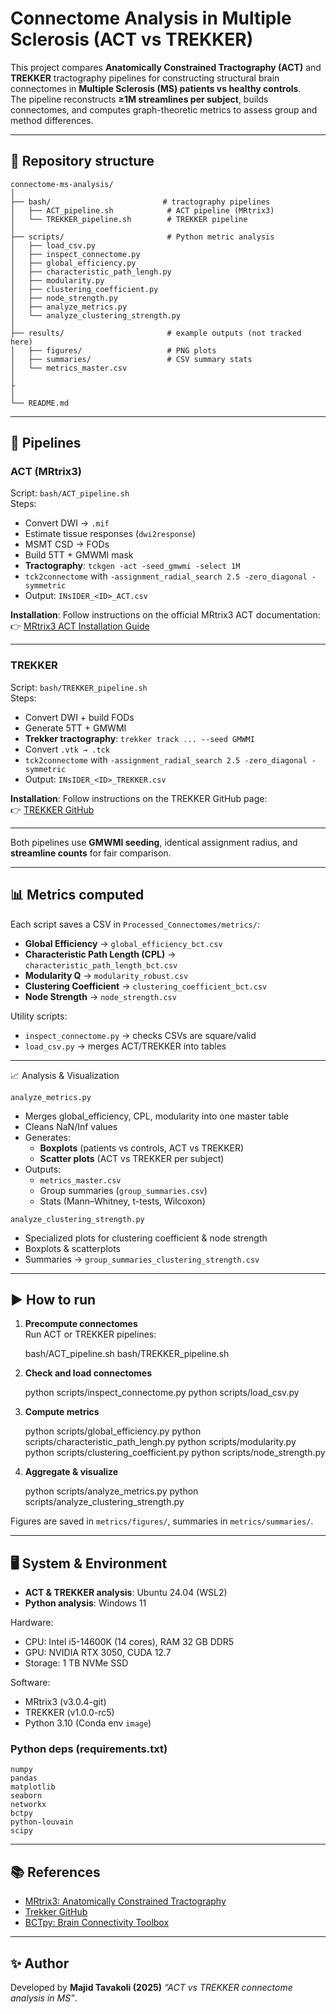 # Connectome Analysis in Multiple Sclerosis (ACT vs TREKKER)

This project compares **Anatomically Constrained Tractography (ACT)** and **TREKKER** tractography pipelines for constructing structural brain connectomes in **Multiple Sclerosis (MS) patients vs healthy controls**.  
The pipeline reconstructs **≥1M streamlines per subject**, builds connectomes, and computes graph-theoretic metrics to assess group and method differences.



---

## 📂 Repository structure

```
connectome-ms-analysis/
│
├── bash/                         # tractography pipelines
│   ├── ACT_pipeline.sh            # ACT pipeline (MRtrix3)
│   └── TREKKER_pipeline.sh        # TREKKER pipeline
│
├── scripts/                       # Python metric analysis
│   ├── load_csv.py
│   ├── inspect_connectome.py
│   ├── global_efficiency.py
│   ├── characteristic_path_lengh.py
│   ├── modularity.py
│   ├── clustering_coefficient.py
│   ├── node_strength.py
│   ├── analyze_metrics.py
│   └── analyze_clustering_strength.py
│
├── results/                       # example outputs (not tracked here)
│   ├── figures/                   # PNG plots
│   ├── summaries/                 # CSV summary stats
│   └── metrics_master.csv
│
├
│
└── README.md
```

---

## 🧪 Pipelines

### ACT (MRtrix3)
Script: `bash/ACT_pipeline.sh`  
Steps:
- Convert DWI → `.mif`
- Estimate tissue responses (`dwi2response`)
- MSMT CSD → FODs
- Build 5TT + GMWMI mask
- **Tractography**: `tckgen -act -seed_gmwmi -select 1M`
- `tck2connectome` with `-assignment_radial_search 2.5 -zero_diagonal -symmetric`
- Output: `INsIDER_<ID>_ACT.csv`

**Installation**: Follow instructions on the official MRtrix3 ACT documentation:  
👉 [MRtrix3 ACT Installation Guide](https://github.com/MRtrix3/mrtrix3/blob/master/docs/quantitative_structural_connectivity/act.rst)

---

### TREKKER
Script: `bash/TREKKER_pipeline.sh`  
Steps:
- Convert DWI + build FODs
- Generate 5TT + GMWMI
- **Trekker tractography**: `trekker track ... --seed GMWMI`
- Convert `.vtk → .tck`
- `tck2connectome` with `-assignment_radial_search 2.5 -zero_diagonal -symmetric`
- Output: `INsIDER_<ID>_TREKKER.csv`

**Installation**: Follow instructions on the TREKKER GitHub page:  
👉 [TREKKER GitHub](https://github.com/dmritrekker/trekker)

---

Both pipelines use **GMWMI seeding**, identical assignment radius, and **streamline counts** for fair comparison.

---

## 📊 Metrics computed

Each script saves a CSV in `Processed_Connectomes/metrics/`:

- **Global Efficiency** → `global_efficiency_bct.csv`  
- **Characteristic Path Length (CPL)** → `characteristic_path_length_bct.csv`  
- **Modularity Q** → `modularity_robust.csv`  
- **Clustering Coefficient** → `clustering_coefficient_bct.csv`  
- **Node Strength** → `node_strength.csv`

Utility scripts:
- `inspect_connectome.py` → checks CSVs are square/valid  
- `load_csv.py` → merges ACT/TREKKER into tables  

---

 📈 Analysis & Visualization

 `analyze_metrics.py`
- Merges global_efficiency, CPL, modularity into one master table
- Cleans NaN/Inf values
- Generates:
  - **Boxplots** (patients vs controls, ACT vs TREKKER)
  - **Scatter plots** (ACT vs TREKKER per subject)
- Outputs:
  - `metrics_master.csv`
  - Group summaries (`group_summaries.csv`)
  - Stats (Mann–Whitney, t-tests, Wilcoxon)

 `analyze_clustering_strength.py`
- Specialized plots for clustering coefficient & node strength
- Boxplots & scatterplots
- Summaries → `group_summaries_clustering_strength.csv`

---

## ▶️ How to run

1. **Precompute connectomes**  
   Run ACT or TREKKER pipelines:
   
   bash/ACT_pipeline.sh
   bash/TREKKER_pipeline.sh
   

2. **Check and load connectomes**  
   
   python scripts/inspect_connectome.py
   python scripts/load_csv.py
   

3. **Compute metrics**  
   
   python scripts/global_efficiency.py
   python scripts/characteristic_path_lengh.py
   python scripts/modularity.py
   python scripts/clustering_coefficient.py
   python scripts/node_strength.py
   

4. **Aggregate & visualize**  
   
   python scripts/analyze_metrics.py
   python scripts/analyze_clustering_strength.py
   

Figures are saved in `metrics/figures/`, summaries in `metrics/summaries/`.

---

## 🖥️ System & Environment

- **ACT & TREKKER analysis**: Ubuntu 24.04 (WSL2)  
- **Python analysis**: Windows 11  

Hardware:  
- CPU: Intel i5-14600K (14 cores), RAM 32 GB DDR5  
- GPU: NVIDIA RTX 3050, CUDA 12.7  
- Storage: 1 TB NVMe SSD  

Software:  
- MRtrix3 (v3.0.4-git)  
- TREKKER (v1.0.0-rc5)  
- Python 3.10 (Conda env `image`)  

### Python deps (requirements.txt)
```
numpy
pandas
matplotlib
seaborn
networkx
bctpy
python-louvain
scipy
```

---

## 📚 References

- [MRtrix3: Anatomically Constrained Tractography](https://github.com/MRtrix3/mrtrix3/blob/master/docs/quantitative_structural_connectivity/act.rst)  
- [Trekker GitHub](https://github.com/dmritrekker/trekker)  
- [BCTpy: Brain Connectivity Toolbox](https://github.com/aestrivex/bctpy)   

---

## ✨ Author
Developed by **Majid Tavakoli (2025)**  *“ACT vs TREKKER connectome analysis in MS”*.
